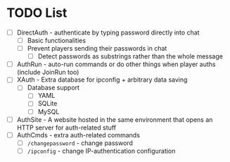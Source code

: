 TODO List
===
- [ ] DirectAuth - authenticate by typing password directly into chat
    - [ ] Basic functionalities
    - [ ] Prevent players sending their passwords in chat
        - [ ] Detect passwords as substrings rather than the whole message
- [ ] AuthRun - auto-run commands or do other things when player auths (include JoinRun too)
- [ ] XAuth - Extra database for ipconfig + arbitrary data saving
    - [ ] Database support
        - [ ] YAML
        - [ ] SQLite
        - [ ] MySQL
- [ ] AuthSite - A website hosted in the same environment that opens an HTTP server for auth-related stuff
- [ ] AuthCmds - extra auth-related commands
  - [ ] `/changepassword` - change password
  - [ ] `/ipconfig` - change IP-authentication configuration
